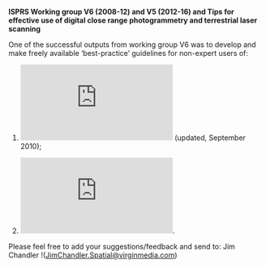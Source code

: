 **ISPRS Working group V6 (2008-12) and V5 (2012-16) and Tips for effective use of digital close range photogrammetry and terrestrial laser scanning**

One of the successful outputs from working group V6 was to develop and make freely available ‘best-practice’ guidelines for non-expert users of:

1. ![Close range digital photogrammetry](https://github.com/JimChandler-Spatial/photogrammetry/blob/gh-pages/OtherFiles/photogrammetry-tips.odt) (updated, September 2010);

2. ![Terrestrial laser scanners](https://github.com/JimChandler-Spatial/photogrammetry/blob/gh-pages/OtherFiles/laser_scanning-tips.odt).

Please feel free to add your suggestions/feedback and send to: Jim Chandler !(JimChandler.Spatial@virginmedia.com)
